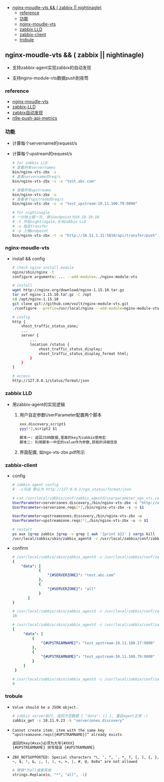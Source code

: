 <!-- TOC -->

- [nginx-moudle-vts && ( zabbix || nightinagle)](#nginx-moudle-vts---zabbix--nightinagle)
    - [reference](#reference)
    - [功能](#功能)
    - [nginx-moudle-vts](#nginx-moudle-vts)
    - [zabbix LLD](#zabbix-lld)
    - [zabbix-client](#zabbix-client)
    - [trobule](#trobule)

<!-- /TOC -->

## nginx-moudle-vts && ( zabbix || nightinagle)

- 支持zabbix-agent实现zabbix的自动发现

- 支持nginx-module-vts数据push到夜莺

### reference

- [nginx-moudle-vts](https://github.com/vozlt/nginx-module-vts)
- [zabbix-LLD](https://www.zabbix.com/documentation/3.4/manual/discovery/low_level_discovery)
- [zabbix自动发现](https://blog.csdn.net/yin138/article/details/83183346)
- [n9e-push-api-metrics](https://n9e.didiyun.com/zh/docs/api/data/)

### 功能
- 计算每个servername的request/s
- 计算每个upstream的request/s

   ```bash
   # for zabbix LLD
   # 查看所有servernames
   bin/nginx-vts-zbx -s
   # 查看servername的req/s
   bin/nginx-vts-zbx -s -o "test.abc.com"

   # 查看所有upstreams
   bin/nginx-vts-zbx -u
   # 查看单个upstream的req/s
   bin/nginx-vts-zbx -u -o "test_upstream-10.11.100.79:9000"

   # for nightinagle
   # 一分钟上报一次, 默认endpoint为10.10.10.10
   # -t 开启nightingale,关闭zabbix LLD
   # -a 指定transfer
   # -p 上报endpoint
   bin/nginx-vts-zbx -t -a "http://10.51.1.31:5810/api/transfer/push" -p 10.10.10.111
   ```

### nginx-moudle-vts
- install && config

  ```bash
  # check nginx install module
  nginx/sbin/nginx -t
  configure arguments: ... --add-module=../nginx-module-vts

  # install
  wget http://nginx.org/download/nginx-1.15.10.tar.gz
  tar xvf nginx-1.15.10.tar.gz -C /opt
  cd /opt/nginx-1.15.10
  git clone git://github.com/vozlt/nginx-module-vts.git
  ./configure --prefix=/usr/local/nginx --add-module=nginx-module-vts

  # config
  http {
      vhost_traffic_status_zone;
      ...
      server {
          ...
          location /status {
              vhost_traffic_status_display;
              vhost_traffic_status_display_format html;
          }
      }
  }

  # access
  http://127.0.0.1/status/format/json
  ```

### zabbix LLD

- 用zabbix-agent的实现逻辑

  1. 用户自定参数UserParameter配置两个脚本
     ```bash
     xxx.discovery,script1
     yyy[*],script2 $1

     脚本一: 返回JSON数据,里面的key为zabbix使用宏
	 脚本二: 利用脚本一中宏的value作为参数,获取的详细信息
     ```
  2. 界面配置, 如ngx-vts-zbx.pdf所示

### zabbix-client

- config 

    ```bash
    # zabbix agent config
    #  -c可选 默认为 http://127.0.0.1/ngx_status/format/json

    # cat /usr/local/zabbix/conf/zabbix_agentd/userparameter_ngx_vts.conf
    UserParameter=serverzones.discovery,/bin/nginx-vts-zbx -c "http://xxx/ngx_status/format/json" -s
    UserParameter=serverzone.reqs[*],/bin/nginx-vts-zbx -s -o $1

    UserParameter=upstreamzones.discovery,/bin/nginx-vts-zbx -u
    UserParameter=upstreamzone.reqs[*],/bin/nginx-vts-zbx -u -o $1

    # restart 
    ps aux |grep zabbix |grep -v grep | awk '{print $2}' | xargs kill
    /usr/local/zabbix/sbin/zabbix_agentd -c /usr/local/zabbix/conf/zabbix_agentd.conf
    ```

- confirm 

    ```yaml
    # /usr/local/zabbix/sbin/zabbix_agentd -c /usr/local/zabbix/conf/zabbix_agentd.conf -t serverzones.discovery
    {
        "data": [
                {
                    "{#SERVERZONE}": "test.abc.com"
                },
                {
                    "{#SERVERZONE}": "all"
                }
           ]
    }
    ```

   ```yaml
   # /usr/local/zabbix/sbin/zabbix_agentd -c /usr/local/zabbix/conf/zabbix_agentd.conf -t serverzone.reqs["test.abc.com"]
   10
   ```
   ```yaml
   # /usr/local/zabbix/sbin/zabbix_agentd -c /usr/local/zabbix/conf/zabbix_agentd.conf -t upstreamzones.discovery
   {
        "data": [
            {
                "{#UPSTREAMNAME}": "test_upstream-10.11.100.17:9000"
            },
            {
                "{#UPSTREAMNAME}": "test_upstream-10.11.100.79:9000"
            }
        ]
    }
   ```
   ```yaml
   # /usr/local/zabbix/sbin/zabbix_agentd -c /usr/local/zabbix/conf/zabbix_agentd.conf -t upstreamzone.reqs["127.0.0.1:9000"]
   9
   ```
  
### trobule

- ```Value should be a JSON object.```
   ```bash
   # zabbix server执行, 返回为空数据 { "data": [] }, 重启agent正常 :)
   zabbix_get -s 10.11.9.23 -k "serverzones.discovery"
   ```
-  ```Cannot create item: item with the same key “upstreamzone.reqs[{#UPSTRAMNAME}]” already exists ```
   ```bash
   返回的key{#xxx}必须为大写{#XXX}
   {#UPSTREAMNAME} 拼写错误 {#UPSTRAMNAME} 
   ```
- ```ZBX_NOTSUPPORTED: Special characters "\, ', ", `, *, ?, [, ], {, }, ~, $, !, &, ;, (, ), <, >, |, #, @, 0x0a" are not allowed```
  ```bash
  # 替换*为all或者其他
  strings.Replace(o, "*", "all", -1)
  ```
